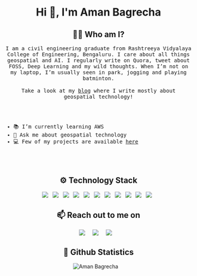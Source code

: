 <h1 align="center">Hi 👋, I'm Aman Bagrecha</h1>
<h2 align="center"> 👨‍💻 Who am I?</h2>

<p align="center">
  <samp>
I am a civil engineering graduate from Rashtreeya Vidyalaya College of Engineering, Bengaluru. I care about all things geospatial and AI. I regularly write on Quora, tweet about FOSS, Deep Learning and my wild thoughts. When I’m not on my laptop, I’m usually seen in park, jogging and playing batminton.
  </samp><br><br>
  <samp>
    Take a look at my <a href="https://amanbagrecha.github.io/post">blog</a> where I write mostly about geospatial technology! 
   </samp>

  <br> <br>
</p>


<samp>
<ul>
  <li>📚 I’m currently learning AWS </li>
  <li>💭 Ask me about geospatial technology </li>
  <li>💻 Few of my projects are available <a href = https://amanbagrecha.github.io/#projects> here </a> </li>
  </ul>
  </samp>
 
  <br> <br>
  
<h2 align="center"> ⚙ Technology Stack</h2>

<p align="center">
  <img src="https://img.shields.io/badge/django%20-%231572B6.svg?&style=for-the-badge&logo=django&logoColor=white" />&nbsp;&nbsp;
    <img src="https://img.shields.io/badge/Openlayers%20-%231572B6.svg?&style=for-the-badge&logo=openlayers&logoColor=white" />&nbsp;&nbsp;
  <img src="https://img.shields.io/badge/Geoserver%20-%231572B6.svg?&style=for-the-badge&logo=geoserver&logoColor=green" />&nbsp;&nbsp;
  <img src="https://img.shields.io/badge/postgis%20-%231572B6.svg?&style=for-the-badge&logo=postgresql&logoColor=white" />&nbsp;&nbsp;
  <img src="https://img.shields.io/badge/javascript%20-%231572B6.svg?&style=for-the-badge&logo=javascript&logoColor=white" />&nbsp;&nbsp;
  <img src="https://img.shields.io/badge/python%20-%231572B6.svg?&style=for-the-badge&logo=python&logoColor=yellow" />&nbsp;&nbsp;
  <img src="https://img.shields.io/badge/torch%20-%231572B6.svg?&style=for-the-badge&logo=pytorch&logoColor=white" />&nbsp;&nbsp;
  <img src="https://img.shields.io/badge/git%20-%231572B6.svg?&style=for-the-badge&logo=git&logoColor=white" />&nbsp;&nbsp;
  <img src="https://img.shields.io/badge/qgis%20-%231572B6.svg?&style=for-the-badge&logo=qgis&logoColor=green" />&nbsp;&nbsp;
  <img src="https://img.shields.io/badge/Leaflet%20-%231572B6.svg?&style=for-the-badge&logo=leaflet&logoColor=green" />&nbsp;&nbsp;
  <img src="https://img.shields.io/badge/docker%20-%231572B6.svg?&style=for-the-badge&logo=docker&logoColor=white" />&nbsp;&nbsp; 

</p>



 
 <h2 align="center">📫 Reach out to me on</h2>

<p align="center">
  <a target="_blank"href="https://www.linkedin.com/in/amanbagrecha"><img src="https://img.shields.io/badge/linkedin-%230077B5.svg?&style=for-the-badge&logo=linkedin&logoColor=white" /></a>&nbsp;&nbsp;&nbsp;&nbsp;
  <a target="_blank"href="https://twitter.com/aman_bagrecha"><img src="https://img.shields.io/badge/twitter-%231DA1F2.svg?&style=for-the-badge&logo=twitter&logoColor=white" /></a>&nbsp;&nbsp;&nbsp;&nbsp;
  <a href="mailto:jainaman588@gmail.com?subject=Hello%20Aman,%20From%20Github"><img src="https://img.shields.io/badge/gmail-%23D14836.svg?&style=for-the-badge&logo=gmail&logoColor=white" /></a>&nbsp;&nbsp;&nbsp;&nbsp;
</p>


<h2 align="center">📝 Github Statistics </h2>

<p align="center">
<img src="https://github-readme-stats.vercel.app/api?username=amanbagrecha&show_icons=true&theme=merko" alt="Aman Bagrecha" />&nbsp;&nbsp;&nbsp;&nbsp;
</p>



  <!--  
  **amanbagrecha/amanbagrecha** is a ✨ _special_ ✨ repository because its `README.md` (this file) appears on your GitHub profile.


  -->
